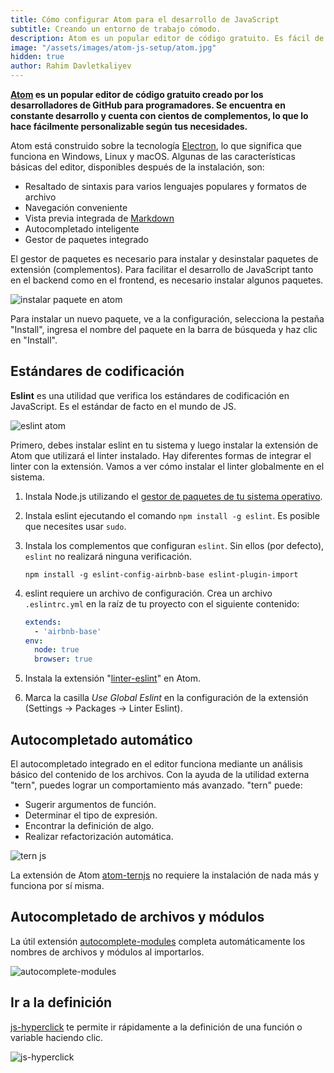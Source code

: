 ```yaml
---
title: Cómo configurar Atom para el desarrollo de JavaScript
subtitle: Creando un entorno de trabajo cómodo.
description: Atom es un popular editor de código gratuito. Es fácil de configurar y ampliar para diferentes tareas y condiciones.
image: "/assets/images/atom-js-setup/atom.jpg"
hidden: true
author: Rahim Davletkaliyev
---
```


**[Atom](https://atom.io/) es un popular editor de código gratuito creado por los desarrolladores de GitHub para programadores. Se encuentra en constante desarrollo y cuenta con cientos de complementos, lo que lo hace fácilmente personalizable según tus necesidades.**

Atom está construido sobre la tecnología [Electron](https://electron.atom.io/), lo que significa que funciona en Windows, Linux y macOS. Algunas de las características básicas del editor, disponibles después de la instalación, son:

- Resaltado de sintaxis para varios lenguajes populares y formatos de archivo
- Navegación conveniente
- Vista previa integrada de [Markdown](/markdown/)
- Autocompletado inteligente
- Gestor de paquetes integrado

<Banner name="profession-frontend" />

El gestor de paquetes es necesario para instalar y desinstalar paquetes de extensión (complementos). Para facilitar el desarrollo de JavaScript tanto en el backend como en el frontend, es necesario instalar algunos paquetes.

![instalar paquete en atom](/assets/images/atom-js-setup/eslint.png)

Para instalar un nuevo paquete, ve a la configuración, selecciona la pestaña "Install", ingresa el nombre del paquete en la barra de búsqueda y haz clic en "Install".

## Estándares de codificación

**Eslint** es una utilidad que verifica los estándares de codificación en JavaScript. Es el estándar de facto en el mundo de JS.

![eslint atom](/assets/images/atom-js-setup/eslint-atom.png)

Primero, debes instalar eslint en tu sistema y luego instalar la extensión de Atom que utilizará el linter instalado. Hay diferentes formas de integrar el linter con la extensión. Vamos a ver cómo instalar el linter globalmente en el sistema.

1. Instala Node.js utilizando el [gestor de paquetes de tu sistema operativo](https://nodejs.org/en/download/package-manager/).
2. Instala eslint ejecutando el comando `npm install -g eslint`. Es posible que necesites usar `sudo`.
3. Instala los complementos que configuran `eslint`. Sin ellos (por defecto), `eslint` no realizará ninguna verificación.
	```shell
	npm install -g eslint-config-airbnb-base eslint-plugin-import
	```
4. eslint requiere un archivo de configuración. Crea un archivo `.eslintrc.yml` en la raíz de tu proyecto con el siguiente contenido:

	```yml
	extends:
	  - 'airbnb-base'
	env:
	  node: true
	  browser: true
	```
5. Instala la extensión "[linter-eslint](https://atom.io/packages/linter-eslint)" en Atom.
6. Marca la casilla *Use Global Eslint* en la configuración de la extensión (Settings -> Packages -> Linter Eslint).

## Autocompletado automático

El autocompletado integrado en el editor funciona mediante un análisis básico del contenido de los archivos. Con la ayuda de la utilidad externa "tern", puedes lograr un comportamiento más avanzado. "tern" puede:

- Sugerir argumentos de función.
- Determinar el tipo de expresión.
- Encontrar la definición de algo.
- Realizar refactorización automática.

![tern js](/assets/images/atom-js-setup/tern.png)

La extensión de Atom [atom-ternjs](https://atom.io/packages/atom-ternjs) no requiere la instalación de nada más y funciona por sí misma.

## Autocompletado de archivos y módulos

La útil extensión [autocomplete-modules](https://atom.io/packages/autocomplete-modules) completa automáticamente los nombres de archivos y módulos al importarlos.

![autocomplete-modules](/assets/images/atom-js-setup/autocomplete-modules.gif)

## Ir a la definición

[js-hyperclick](https://atom.io/packages/js-hyperclick) te permite ir rápidamente a la definición de una función o variable haciendo clic.

![js-hyperclick](/assets/images/atom-js-setup/js_hyperclick.png)
